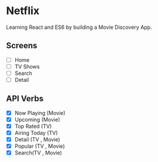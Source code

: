 # Netflix

Learning React and ES6 by building a Movie Discovery App.

## Screens

- [ ] Home
- [ ] TV Shows
- [ ] Search
- [ ] Detail

## API Verbs

- [x] Now Playing (Movie)
- [x] Upcoming (Movie)
- [x] Top Rated (TV)
- [x] Airing Today (TV)
- [x] Detail (TV , Movie)
- [x] Popular (TV , Movie)
- [x] Search(TV , Movie)

